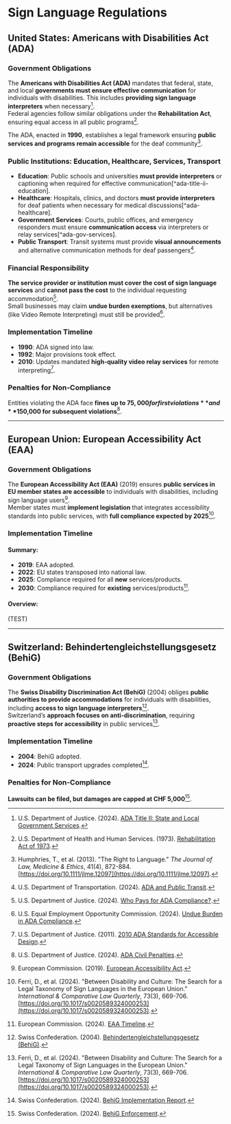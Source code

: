 # Sign Language Regulations

## United States: Americans with Disabilities Act (ADA)

### Government Obligations

The **Americans with Disabilities Act (ADA)** mandates that federal, state, and local **governments must ensure effective communication** for individuals with disabilities. This includes **providing sign language interpreters** when necessary[^ada-title-ii].  
Federal agencies follow similar obligations under the **Rehabilitation Act**, ensuring equal access in all public programs[^rehabilitation-act].

The ADA, enacted in **1990**, establishes a legal framework ensuring **public services and programs remain accessible** for the deaf community[^humphries-2013].

[^ada-title-ii]: U.S. Department of Justice. (2024). [ADA Title II: State and Local Government Services](https://www.ada.gov/topics/title-ii/).

[^rehabilitation-act]: U.S. Department of Health and Human Services. (1973). [Rehabilitation Act of 1973](https://www.hhs.gov/civil-rights/for-individuals/disability/section-504-rehabilitation-act-of-1973/index.html).

[^humphries-2013]: Humphries, T., et al. (2013). "The Right to Language." _The Journal of Law, Medicine & Ethics_, 41(4), 872-884. [https://doi.org/10.1111/jlme.12097](https://doi.org/10.1111/jlme.12097).

### Public Institutions: Education, Healthcare, Services, Transport

- **Education**: Public schools and universities **must provide interpreters** or captioning when required for effective communication[^ada-title-ii-education].
- **Healthcare**: Hospitals, clinics, and doctors **must provide interpreters** for deaf patients when necessary for medical discussions[^ada-healthcare].
- **Government Services**: Courts, public offices, and emergency responders must ensure **communication access** via interpreters or relay services[^ada-gov-services].
- **Public Transport**: Transit systems must provide **visual announcements** and alternative communication methods for deaf passengers[^ada-transport].



[^ada-transport]: U.S. Department of Transportation. (2024). [ADA and Public Transit](https://www.transit.dot.gov/ada).

### Financial Responsibility

**The service provider or institution must cover the cost of sign language services** and **cannot pass the cost** to the individual requesting accommodation[^ada-financial-responsibility].  
Small businesses may claim **undue burden exemptions**, but alternatives (like Video Remote Interpreting) must still be provided[^ada-undue-burden].

[^ada-financial-responsibility]: U.S. Department of Justice. (2024). [Who Pays for ADA Compliance?](https://www.ada.gov/topics/funding-resources/).

[^ada-undue-burden]: U.S. Equal Employment Opportunity Commission. (2024). [Undue Burden in ADA Compliance](https://www.eeoc.gov/).

### Implementation Timeline

- **1990**: ADA signed into law.
- **1992**: Major provisions took effect.
- **2010**: Updates mandated **high-quality video relay services** for remote interpreting[^ada-updates].

[^ada-updates]: U.S. Department of Justice. (2011). [2010 ADA Standards for Accessible Design](https://www.ada.gov/law-and-regs/2010-ada-standards-for-accessible-design/).

### Penalties for Non-Compliance

Entities violating the ADA face **fines up to $75,000 for first violations** and **$150,000 for subsequent violations**[^ada-penalties].

[^ada-penalties]: U.S. Department of Justice. (2024). [ADA Civil Penalties](https://www.ada.gov/enforcement/).

---

## European Union: European Accessibility Act (EAA)

### Government Obligations

The **European Accessibility Act (EAA)** (2019) ensures **public services in EU member states are accessible** to individuals with disabilities, including sign language users[^eaa-overview].  
Member states must **implement legislation** that integrates accessibility standards into public services, with **full compliance expected by 2025**[^ferri-2024].

[^eaa-overview]: European Commission. (2019). [European Accessibility Act](https://ec.europa.eu/social/main.jsp?catId=1202).

[^ferri-2024]: Ferri, D., et al. (2024). "Between Disability and Culture: The Search for a Legal Taxonomy of Sign Languages in the European Union." _International & Comparative Law Quarterly_, 73(3), 669-706. [https://doi.org/10.1017/s0020589324000253](https://doi.org/10.1017/s0020589324000253).

### Implementation Timeline

#### Summary: 
- **2019**: EAA adopted.
- **2022**: EU states transposed into national law.
- **2025**: Compliance required for all **new** services/products.
- **2030**: Compliance required for **existing** services/products[^eaa-implementation].

#### Overview: 
(TEST) 



[^eaa-implementation]: European Commission. (2024). [EAA Timeline](https://ec.europa.eu/social/main.jsp?catId=1201).

---

## Switzerland: Behindertengleichstellungsgesetz (BehiG)

### Government Obligations

The **Swiss Disability Discrimination Act (BehiG)** (2004) obliges **public authorities to provide accommodations** for individuals with disabilities, including **access to sign language interpreters**[^behig-gov].  
Switzerland’s **approach focuses on anti-discrimination**, requiring **proactive steps for accessibility** in public services[^ferri-2024].

[^behig-gov]: Swiss Confederation. (2004). [Behindertengleichstellungsgesetz (BehiG)](https://www.admin.ch/opc/de/classified-compilation/20002162/index.html).

### Implementation Timeline

- **2004**: BehiG adopted.
- **2024**: Public transport upgrades completed[^behig-timeline].

[^behig-timeline]: Swiss Confederation. (2024). [BehiG Implementation Report](https://www.admin.ch/gov/en/start/documentation/media-releases.msg-id-88373.html).

### Penalties for Non-Compliance

**Lawsuits can be filed, but damages are capped at CHF 5,000**[^behig-penalties].

[^behig-penalties]: Swiss Confederation. (2024). [BehiG Enforcement](https://www.admin.ch/opc/de/classified-compilation/20002162/index.html).
